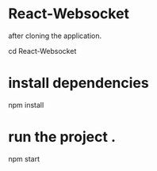 # React-Websocket

after cloning the application.

cd React-Websocket

# install dependencies

npm install

# run the project .

npm start
